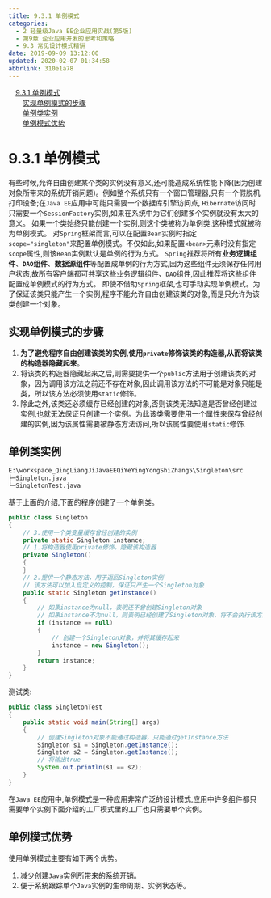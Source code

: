 ```yaml
---
title: 9.3.1 单例模式
categories: 
  - 2 轻量级Java EE企业应用实战(第5版)
  - 第9章 企业应用开发的思考和策略
  - 9.3 常见设计模式精讲
date: 2019-09-09 13:12:00
updated: 2020-02-07 01:34:58
abbrlink: 310e1a78
---
```

<div id='my_toc'><a href="/JavaReadingNotes/310e1a78/#9-3-1-单例模式" class="header_1">9.3.1 单例模式</a>&nbsp;<br><a href="/JavaReadingNotes/310e1a78/#实现单例模式的步骤" class="header_2">实现单例模式的步骤</a>&nbsp;<br><a href="/JavaReadingNotes/310e1a78/#单例类实例" class="header_2">单例类实例</a>&nbsp;<br><a href="/JavaReadingNotes/310e1a78/#单例模式优势" class="header_2">单例模式优势</a>&nbsp;<br></div>
<style>.header_1{margin-left: 1em;}.header_2{margin-left: 2em;}.header_3{margin-left: 3em;}.header_4{margin-left: 4em;}.header_5{margin-left: 5em;}.header_6{margin-left: 6em;}</style>
<!--more-->
<script>if (navigator.platform.search('arm')==-1){document.getElementById('my_toc').style.display = 'none';}var e,p = document.getElementsByTagName('p');while (p.length>0) {e = p[0];e.parentElement.removeChild(e);}</script>

<!--end-->
<!--SSTStart-->
# 9.3.1 单例模式 #
有些时候,允许自由创建某个类的实例没有意义,还可能造成系统性能下降(因为创建对象所带来的系统开销问题)。例如整个系统只有一个窗口管理器,只有一个假脱机打印设备;在`Java EE`应用中可能只需要一个数据库引擎访问点, `Hibernate`访问时只需要一个`SessionFactory`实例,如果在系统中为它们创建多个实例就没有太大的意义。
如果一个类始终只能创建一个实例,则这个类被称为单例类,这种模式就被称为单例模式。
对`Spring`框架而言,可以在配置`Bean`实例时指定`scope="singleton"`来配置单例模式。不仅如此,如果配置`<bean>`元素时没有指定`scope`属性,则该`Bean`实例默认是单例的行为方式。
`Spring`推荐将所有**业务逻辑组件**、**`DAO`组件**、**数据源组件**等配置成单例的行为方式,因为这些组件无须保存任何用户状态,故所有客户端都可共享这些业务逻辑组件、`DAO`组件,因此推荐将这些组件配置成单例模式的行为方式。
即使不借助`Spring`框架,也可手动实现单例模式。为了保证该类只能产生一个实例,程序不能允许自由创建该类的对象,而是只允许为该类创建一个对象。
## 实现单例模式的步骤 ##
1. **为了避免程序自由创建该类的实例,使用`private`修饰该类的构造器,从而将该类的构造器隐藏起来**。
2. 将该类的构造器隐藏起来之后,则需要提供一个`public`方法用于创建该类的对象，因为调用该方法之前还不存在对象,因此调用该方法的不可能是对象只能是类，所以该方法必须使用`static`修饰。
3. 除此之外,该类还必须缓存已经创建的对象,否则该类无法知道是否曾经创建过实例,也就无法保证只创建一个实例。为此该类需要使用一个属性来保存曾经创建的实例,因为该属性需要被静态方法访问,所以该属性要使用`static`修饰.

## 单例类实例 ##
```cmd
E:\workspace_QingLiangJiJavaEEQiYeYingYongShiZhang5\Singleton\src
├─Singleton.java
└─SingletonTest.java
```
基于上面的介绍,下面的程序创建了一个单例类。
```java
public class Singleton
{
    // 3.使用一个类变量缓存曾经创建的实例
    private static Singleton instance;
    // 1.将构造器使用private修饰，隐藏该构造器
    private Singleton()
    {
    }
    // 2.提供一个静态方法，用于返回Singleton实例
    // 该方法可以加入自定义的控制，保证只产生一个Singleton对象
    public static Singleton getInstance()
    {
        // 如果instance为null，表明还不曾创建Singleton对象
        // 如果instance不为null，则表明已经创建了Singleton对象，将不会执行该方法
        if (instance == null)
        {
            // 创建一个Singleton对象，并将其缓存起来
            instance = new Singleton();
        }
        return instance;
    }
}
```
测试类:
```java
public class SingletonTest
{
    public static void main(String[] args)
    {
        // 创建Singleton对象不能通过构造器，只能通过getInstance方法
        Singleton s1 = Singleton.getInstance();
        Singleton s2 = Singleton.getInstance();
        // 将输出true
        System.out.println(s1 == s2);
    }
}
```
在`Java EE`应用中,单例模式是一种应用非常广泛的设计模式,应用中许多组件都只需要单个实例下面介绍的工厂模式里的工厂也只需要单个实例。
## 单例模式优势 ##
使用单例模式主要有如下两个优势。
1. 减少创建`Java`实例所带来的系统开销。
2. 便于系统跟踪单个`Java`实例的生命周期、实例状态等。

<!--SSTStop-->

